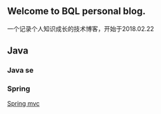 ## Welcome to BQL personal blog.
一个记录个人知识成长的技术博客，开始于2018.02.22

## Java
### Java se
### Spring
[Spring mvc](https://github.com/Anonymous-BQL/Note/blob/master/Spring.md)
